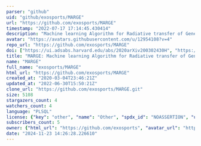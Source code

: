 ```yaml
---
parser: "github"
uid: "github/exosports/MARGE"
url: "https://github.com/exosports/MARGE"
timestamp: "2022-07-17 17:14:45.430414"
description: "Machine learning Algorithm for Radiative transfer of Generated Exoplanets"
avatar: "https://avatars.githubusercontent.com/u/12954108?v=4"
repo_url: "https://github.com/exosports/MARGE"
doi: ["https://ui.adsabs.harvard.edu/abs/2020arXiv200302430H", "https://ui.adsabs.harvard.edu/abs/2020ascl.soft03010H/abstract"]
title: "MARGE: Machine learning Algorithm for Radiative transfer of Generated Exoplanets"
name: "MARGE"
full_name: "exosports/MARGE"
html_url: "https://github.com/exosports/MARGE"
created_at: "2020-03-04T23:46:21Z"
updated_at: "2022-06-30T15:50:21Z"
clone_url: "https://github.com/exosports/MARGE.git"
size: 5108
stargazers_count: 4
watchers_count: 4
language: "PLSQL"
license: {"key": "other", "name": "Other", "spdx_id": "NOASSERTION", "url": null, "node_id": "MDc6TGljZW5zZTA="}
subscribers_count: 5
owner: {"html_url": "https://github.com/exosports", "avatar_url": "https://avatars.githubusercontent.com/u/12954108?v=4", "login": "exosports", "type": "Organization"}
date: "2024-11-23 14:26:28.226610"
---
```

